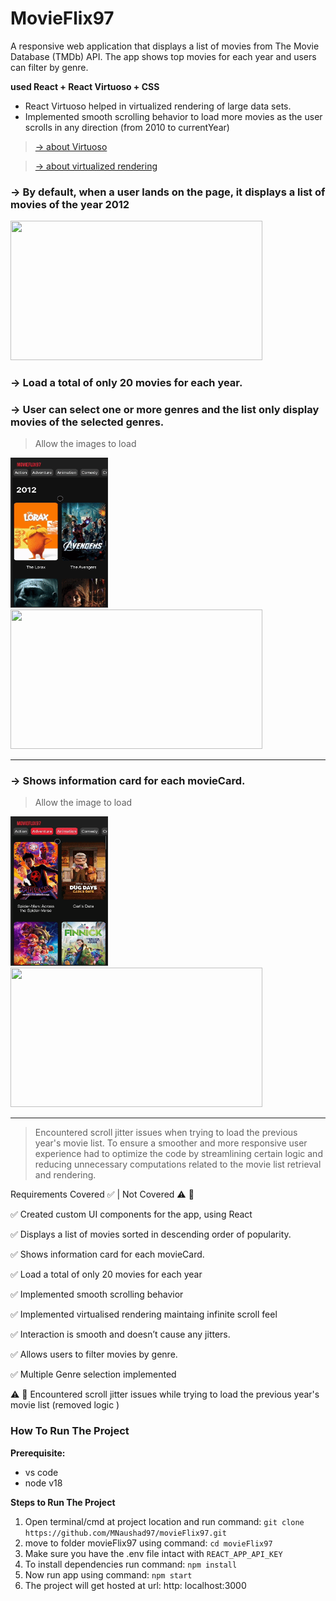 

# MovieFlix97


A responsive web application that displays a list of movies from The Movie Database (TMDb) API. The app shows top movies for each year and users can filter by genre.

**used React + React Virtuoso + CSS**


- React Virtuoso helped in virtualized rendering of large data sets. 
- Implemented smooth scrolling behavior to load more movies as the user scrolls in any direction (from 2010 to currentYear)

> [→ about Virtuoso](https://virtuoso.dev/)

> [→ about virtualized rendering](https://betterprogramming.pub/virtualized-rendering-from-scratch-in-react-34c2ad482b16)
  
### →  By default, when a user lands on the page, it displays a list of movies of the year 2012


<img src="https://github.com/MNaushad97/movieFlix97/blob/main/web_infinite_scroll.gif" width="403" height="223" />

### →  Load a total of only 20 movies for each year.
### →  User can select one or more genres and the list only display movies of the selected genres.

> Allow the images to load


<span> <img src="https://github.com/MNaushad97/movieFlix97/blob/main/mobile_scroll_genre_demo.gif" width="156" height="239.28" />  </span>
<img src="https://github.com/MNaushad97/movieFlix97/blob/main/web_genre_demo.gif" width="403" height="223" />




-----------------------------------------------------------------------------------------------------------------------------------------------------------

### →  Shows information card for each movieCard.

> Allow the image to load

<span> <img src="https://github.com/MNaushad97/movieFlix97/blob/main/mobile_infoCard_close.gif" width="156" height="239.28" />  </span>
<img src="https://github.com/MNaushad97/movieFlix97/blob/main/web_infoCard_demo.gif" width="403" height="223" />






-----------------------------------------------------------------------------------------------------------------------------------------------------------




> Encountered scroll jitter issues when trying to load the previous year's movie list. To ensure a smoother and more responsive user experience had to optimize the code by streamlining certain logic and reducing unnecessary computations related to the movie list retrieval and rendering. 

Requirements Covered ✅ | Not Covered ⚠️ 🚧

✅ Created custom UI components for the app, using React

✅ Displays a list of movies sorted in descending order of popularity.

✅ Shows information card for each movieCard.

✅ Load a total of only 20 movies for each year

✅ Implemented smooth scrolling behavior

✅ Implemented virtualised rendering maintaing infinite scroll feel

✅ Interaction is smooth and doesn’t cause any jitters.

✅ Allows users to filter movies by genre.

✅ Multiple Genre selection implemented

⚠️ 🚧 Encountered scroll jitter issues while trying to load the previous year's movie list (removed logic )




### How To Run The Project

**Prerequisite:**
 - vs code
 - node v18

**Steps to Run The Project**

1. Open terminal/cmd at project location and run command: `git clone https://github.com/MNaushad97/movieFlix97.git`
2. move to folder movieFlix97 using command: `cd movieFlix97`
3. Make sure you have the .env file intact with `REACT_APP_API_KEY`
4. To install dependencies run command: `npm install`
5. Now run app using command: `npm start`
6. The project will get hosted at url: http: localhost:3000
